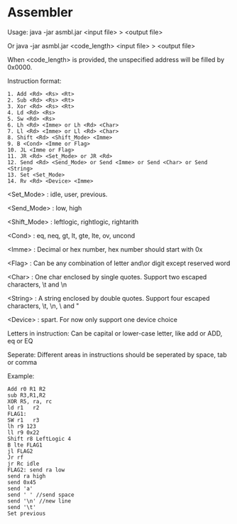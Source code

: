 Assembler
=========================
Usage: java -jar asmbl.jar \<input file> \> \<output file>

Or java -jar asmbl.jar \<code_length> \<input file> \> \<output file>

When \<code_length> is provided, the unspecified address will be filled by 0x0000.

Instruction format:

	1. Add <Rd> <Rs> <Rt>
	2. Sub <Rd> <Rs> <Rt>
	3. Xor <Rd> <Rs> <Rt>
	4. Ld <Rd> <Rs>
	5. Sw <Rd> <Rs>
	6. Lh <Rd> <Imme> or Lh <Rd> <Char>
	7. Ll <Rd> <Imme> or Ll <Rd> <Char>
	8. Shift <Rd> <Shift_Mode> <Imme>
	9. B <Cond> <Imme or Flag>
	10. JL <Imme or Flag>
	11. JR <Rd> <Set_Mode> or JR <Rd>
	12. Send <Rd> <Send_Mode> or Send <Imme> or Send <Char> or Send <String>
	13. Set <Set_Mode>
	14. Rv <Rd> <Device> <Imme>

\<Set_Mode> : idle, user, previous.

\<Send_Mode> : low, high

\<Shift_Mode> : leftlogic, rightlogic, rightarith

\<Cond> : eq, neq, gt, lt, gte, lte, ov, uncond

\<Imme> : Decimal or hex number, hex number should start with 0x

\<Flag> : Can be any combination of letter and\or digit except reserved word

\<Char> : One char enclosed by single quotes. Support two escaped characters, \t and \n

\<String> : A string enclosed by double quotes. Support four escaped characters, \t, \n, \\ and \"

\<Device> : spart. For now only support one device choice

Letters in instruction: Can be capital or lower-case letter, like add or ADD, eq or EQ

Seperate: Different areas in instructions should be seperated by space, tab or comma

Example:

	Add r0 R1 R2
	sub R3,R1,R2
	XOR R5, ra, rc
	ld r1	r2
	FLAG1:
	SW r1	r3
	lh r9 123
	ll r9 0x22
	Shift r8 LeftLogic 4
	B lte FLAG1
	jl FLAG2
	Jr rf
	jr Rc idle
	FLAG2: send ra low
	send ra high
	send 0x45
	send 'a'
	send ' ' //send space
	send '\n' //new line
	send '\t'
	Set previous

